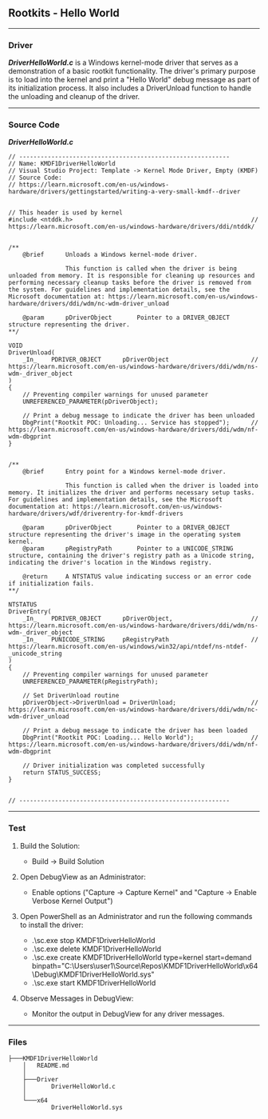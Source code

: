 ## Rootkits - Hello World

---

### Driver

_**DriverHelloWorld.c**_ is a Windows kernel-mode driver that serves as a demonstration of a basic rootkit functionality. The driver's primary purpose is to load into the kernel and print a "Hello World" debug message as part of its initialization process. It also includes a DriverUnload function to handle the unloading and cleanup of the driver.

---

### Source Code

_**DriverHelloWorld.c**_
```
// -----------------------------------------------------------
// Name: KMDF1DriverHelloWorld
// Visual Studio Project: Template -> Kernel Mode Driver, Empty (KMDF)
// Source Code:
// https://learn.microsoft.com/en-us/windows-hardware/drivers/gettingstarted/writing-a-very-small-kmdf--driver


// This header is used by kernel
#include <ntddk.h>                                                  // https://learn.microsoft.com/en-us/windows-hardware/drivers/ddi/ntddk/


/**
    @brief      Unloads a Windows kernel-mode driver.

                This function is called when the driver is being unloaded from memory. It is responsible for cleaning up resources and performing necessary cleanup tasks before the driver is removed from the system. For guidelines and implementation details, see the Microsoft documentation at: https://learn.microsoft.com/en-us/windows-hardware/drivers/ddi/wdm/nc-wdm-driver_unload
    
    @param      pDriverObject       Pointer to a DRIVER_OBJECT structure representing the driver.
**/

VOID
DriverUnload(
    _In_    PDRIVER_OBJECT      pDriverObject                       // https://learn.microsoft.com/en-us/windows-hardware/drivers/ddi/wdm/ns-wdm-_driver_object
)
{
    // Preventing compiler warnings for unused parameter
    UNREFERENCED_PARAMETER(pDriverObject);

    // Print a debug message to indicate the driver has been unloaded
    DbgPrint("Rootkit POC: Unloading... Service has stopped");      // https://learn.microsoft.com/en-us/windows-hardware/drivers/ddi/wdm/nf-wdm-dbgprint
}


/**
    @brief      Entry point for a Windows kernel-mode driver.
    
                This function is called when the driver is loaded into memory. It initializes the driver and performs necessary setup tasks. For guidelines and implementation details, see the Microsoft documentation at: https://learn.microsoft.com/en-us/windows-hardware/drivers/wdf/driverentry-for-kmdf-drivers
    
    @param      pDriverObject       Pointer to a DRIVER_OBJECT structure representing the driver's image in the operating system kernel.
    @param      pRegistryPath       Pointer to a UNICODE_STRING structure, containing the driver's registry path as a Unicode string, indicating the driver's location in the Windows registry.

    @return     A NTSTATUS value indicating success or an error code if initialization fails.
**/

NTSTATUS
DriverEntry(
    _In_    PDRIVER_OBJECT      pDriverObject,                      // https://learn.microsoft.com/en-us/windows-hardware/drivers/ddi/wdm/ns-wdm-_driver_object
    _In_    PUNICODE_STRING     pRegistryPath                       // https://learn.microsoft.com/en-us/windows/win32/api/ntdef/ns-ntdef-_unicode_string
)
{
    // Preventing compiler warnings for unused parameter
    UNREFERENCED_PARAMETER(pRegistryPath);

    // Set DriverUnload routine
    pDriverObject->DriverUnload = DriverUnload;                     // https://learn.microsoft.com/en-us/windows-hardware/drivers/ddi/wdm/nc-wdm-driver_unload

    // Print a debug message to indicate the driver has been loaded
    DbgPrint("Rootkit POC: Loading... Hello World");                // https://learn.microsoft.com/en-us/windows-hardware/drivers/ddi/wdm/nf-wdm-dbgprint
    
    // Driver initialization was completed successfully
    return STATUS_SUCCESS;
}


// -----------------------------------------------------------
```

---

### Test

1. Build the Solution:
    - Build -> Build Solution

2. Open DebugView as an Administrator:
    - Enable options ("Capture -> Capture Kernel" and "Capture -> Enable Verbose Kernel Output")

3. Open PowerShell as an Administrator and run the following commands to install the driver:
    - .\sc.exe stop KMDF1DriverHelloWorld
    - .\sc.exe delete KMDF1DriverHelloWorld
    - .\sc.exe create KMDF1DriverHelloWorld type=kernel start=demand binpath="C:\Users\user1\Source\Repos\KMDF1DriverHelloWorld\x64\Debug\KMDF1DriverHelloWorld.sys"
    - .\sc.exe start KMDF1DriverHelloWorld

4. Observe Messages in DebugView:
    - Monitor the output in DebugView for any driver messages.

---

### Files

```
├───KMDF1DriverHelloWorld
    │   README.md
    │
    ├───Driver
    │       DriverHelloWorld.c
    │
    └───x64
            DriverHelloWorld.sys
```

